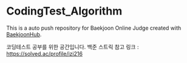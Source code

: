 # CodingTest_Algorithm
This is a auto push repository for Baekjoon Online Judge created with [BaekjoonHub](https://github.com/BaekjoonHub/BaekjoonHub).

코딩테스트 공부를 위한 공간입니다.
백준 스트릭 참고 링크 : https://solved.ac/profile/izi216
